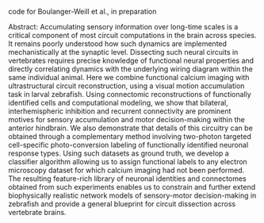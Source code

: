 code for Boulanger-Weill et al., in preparation 

Abstract: Accumulating sensory information over long-time scales is a critical component of most circuit computations in the brain across species. It remains poorly understood how such dynamics are implemented mechanistically at the synaptic level. Dissecting such neural circuits in vertebrates requires precise knowledge of functional neural properties and directly correlating dynamics with the underlying wiring diagram within the same individual animal. Here we combine functional calcium imaging with ultrastructural circuit reconstruction, using a visual motion accumulation task in larval zebrafish. Using connectomic reconstructions of functionally identified cells and computational modeling, we show that bilateral, interhemispheric inhibition and recurrent connectivity are prominent motives for sensory accumulation and motor decision-making within the anterior hindbrain. We also demonstrate that details of this circuitry can be obtained through a complementary method involving two-photon targeted cell-specific photo-conversion labeling of functionally identified neuronal response types. Using such datasets as ground truth, we develop a classifier algorithm allowing us to assign functional labels to any electron microscopy dataset for which calcium imaging had not been performed. The resulting feature-rich library of neuronal identities and connectomes obtained from such experiments enables us to constrain and further extend biophysically realistic network models of sensory-motor decision-making in zebrafish and provide a general blueprint for circuit dissection across vertebrate brains. 
